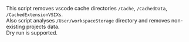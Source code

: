 This script removes vscode cache directories `/Cache`, `/CachedData`, `/CachedExtensionVSIXs`.\
Also script analyses `/User/workspaceStorage` directory and removes non-existing projects data.\
Dry run is supported.